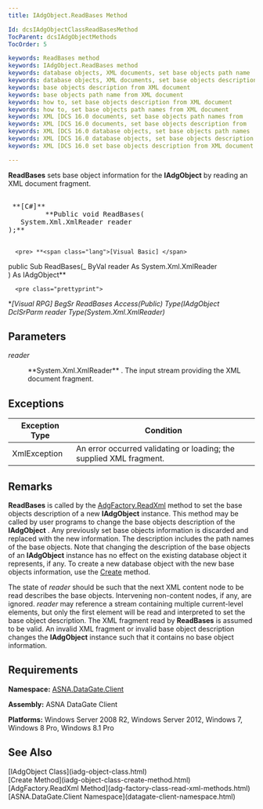 ```yaml
---
title: IAdgObject.ReadBases Method

Id: dcsIAdgObjectClassReadBasesMethod
TocParent: dcsIAdgObjectMethods
TocOrder: 5

keywords: ReadBases method
keywords: IAdgObject.ReadBases method
keywords: database objects, XML documents, set base objects path name
keywords: database objects, XML documents, set base objects description
keywords: base objects description from XML document
keywords: base objects path name from XML document
keywords: how to, set base objects description from XML document
keywords: how to, set base objects path names from XML document
keywords: XML [DCS 16.0 documents, set base objects path names from
keywords: XML [DCS 16.0 documents, set base objects description from
keywords: XML [DCS 16.0 database objects, set base objects path names
keywords: XML [DCS 16.0 database objects, set base objects description
keywords: XML [DCS 16.0 set base objects description from XML document

---
```


**ReadBases** sets base object information for the **IAdgObject** by reading an XML document fragment.
<pre>        <span class="lang">
 **[C#]** 
        </span> **Public void ReadBases(
   System.Xml.XmlReader reader
);** 
      </pre>

      <pre> **<span class="lang">[Visual Basic] </span>
 public Sub ReadBases(_
   ByVal reader As System.Xml.XmlReader<br /> ) As IAdgObject** 
      </pre>

      <pre class="prettyprint">
 **<span class="lang">[Visual RPG]</span>
 BegSr ReadBases Access(*Public) Type(IAdgObject
   DclSrParm reader Type(System.Xml.XmlReader)** 
      </pre>

## Parameters

<dl>
        <dt />
</dl>

*reader* 
<dl>
        <dd>
**System.Xml.XmlReader** . The input stream providing the XML document fragment.
</dd>
</dl>

## Exceptions



| Exception Type | Condition |
| ---- | ---- |
| XmlException | An error occurred validating or loading; the supplied XML fragment. |



## Remarks

**ReadBases** is called by the [ AdgFactory.ReadXml](adg-factory-class-read-xml-methods.html) method to set the base objects description of a new **IAdgObject** instance. This method may be called by user programs to change the base objects description of the **IAdgObject** . Any previously set base objects information is discarded and replaced with the new information. The description includes the path names of the base objects. Note that changing the description of the base objects of an **IAdgObject** instance has no effect on the existing database object it represents, if any. To create a new database object with the new base objects information, use the [Create](iadg-object-class-create-method.html) method.

The state of *reader* should be such that the next XML content node to be read describes the base objects. Intervening non-content nodes, if any, are ignored. *reader* may reference a stream containing multiple current-level elements, but only the first element will be read and interpreted to set the base object description. The XML fragment read by **ReadBases** is assumed to be valid. An invalid XML fragment or invalid base object description changes the **IAdgObject** instance such that it contains no base object information.
## Requirements

<span> **Namespace:** [ASNA.DataGate.Client](datagate-client-namespace.html) </span> 

<span> **Assembly:** ASNA DataGate Client</span> 

<span> **Platforms:** Windows Server 2008 R2, Windows Server 2012, Windows 7, Windows 8 Pro, Windows 8.1 Pro</span> 
## See Also

<dl />
      [IAdgObject Class](iadg-object-class.html)
      <br />
      [Create Method](iadg-object-class-create-method.html)
      <br />
      [AdgFactory.ReadXml Method](adg-factory-class-read-xml-methods.html)
      <br />
      [ASNA.DataGate.Client Namespace](datagate-client-namespace.html)

